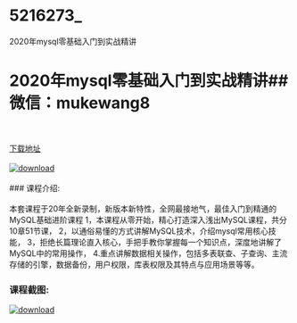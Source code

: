 # 5216273_
2020年mysql零基础入门到实战精讲
# 2020年mysql零基础入门到实战精讲## 微信：mukewang8
<br/></br>[下载地址](http://www.36tz.cn/article/5216273 "下载地址")
<br/></br>[![download](http://36tz.cn/muke_img/2020_11_1-70-300x163.png "下载地址")](http://www.36tz.cn/article/5216273 "下载地址")
<br/></br>### 课程介绍:<br/></br>本套课程于20年全新录制，新版本新特性，全网最接地气，最佳入门到精通的MySQL基础进阶课程
1，本课程从零开始，精心打造深入浅出MySQL课程，共分10章51节课，
2，以通俗易懂的方式讲解MySQL技术，介绍mysql常用核心技能，
3，拒绝长篇理论直入核心，手把手教你掌握每一个知识点，深度地讲解了MySQL中的常用操作，
4.重点讲解数据相关操作，包括多表联查、子查询、主流存储的引擎，数据备份，用户权限，库表权限及其特点与应用场景等等。

### 课程截图:
[![download](http://36tz.cn/muke_img/2020_11_2-68.png "下载地址")](http://www.36tz.cn/article/5216273 "下载地址")
